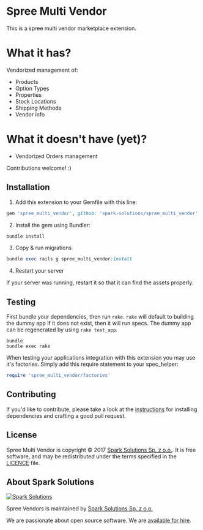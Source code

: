 # Spree Multi Vendor

This is a spree multi vendor marketplace extension.

# What it has?
Vendorized management of:

* Products
* Option Types
* Properties
* Stock Locations
* Shipping Methods
* Vendor info

# What it doesn't have (yet)?
* Vendorized Orders management

Contributions welcome! :)

## Installation

1. Add this extension to your Gemfile with this line:
  ```ruby
  gem 'spree_multi_vendor', github: 'spark-solutions/spree_multi_vendor'
  ```

2. Install the gem using Bundler:
  ```ruby
  bundle install
  ```

3. Copy & run migrations
  ```ruby
  bundle exec rails g spree_multi_vendor:install
  ```

4. Restart your server

  If your server was running, restart it so that it can find the assets properly.

## Testing

First bundle your dependencies, then run `rake`. `rake` will default to building the dummy app if it does not exist, then it will run specs. The dummy app can be regenerated by using `rake test_app`.

```shell
bundle
bundle exec rake
```

When testing your applications integration with this extension you may use it's factories.
Simply add this require statement to your spec_helper:

```ruby
require 'spree_multi_vendor/factories'
```


## Contributing

If you'd like to contribute, please take a look at the
[instructions](CONTRIBUTING.md) for installing dependencies and crafting a good
pull request.

## License

Spree Multi Vendor is copyright © 2017
[Spark Solutions Sp. z o.o.][spark]. It is free software,
and may be redistributed under the terms specified in the
[LICENCE](LICENSE) file.

[LICENSE]: https://github.com/spark-solutions/spree_braintree_vzero/blob/master/LICENSE

## About Spark Solutions
[![Spark Solutions](http://sparksolutions.co/wp-content/uploads/2015/01/logo-ss-tr-221x100.png)][spark]

Spree Vendors is maintained by [Spark Solutions Sp. z o.o.](http://sparksolutions.co?utm_source=github)

We are passionate about open source software.
We are [available for hire][spark].

[spark]:http://sparksolutions.co?utm_source=github

